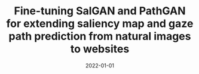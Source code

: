 ---
title: 'Fine-tuning SalGAN and PathGAN for extending saliency map and gaze path prediction from natural images to websites'
collection: publications
permalink: /publication/2022-Expert Systems with Applications-Fine-tuning-SalGAN.md
excerpt: 'E. Corradini, G. Porcino, A. Scopelliti, D. Ursino, L. Virgili'
date: 2022-01-01
venue: 'Expert Systems with Applications'
link: 'https://doi.org/10.1016/j.eswa.2021.116282'
location: 'DII, Polytechnic University of Marche, Italy, Data Lab, Daimler AG, Germany'
---